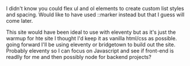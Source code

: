 I didn't know you could flex ul and ol elements to create custom list styles and spacing.  Would like to have used ::marker instead but that I guess will come later.

This site would have been ideal to use with eleventy but as it's just the warmup for hte site I thought I'd keep it as vanilla html/css as possible.  going forward I'll be using eleventy or bridgetown to build out the site.  Probably eleventy so I can focus on Javascript and see if front-end is readlly for me and then possibly node for backend projects?

